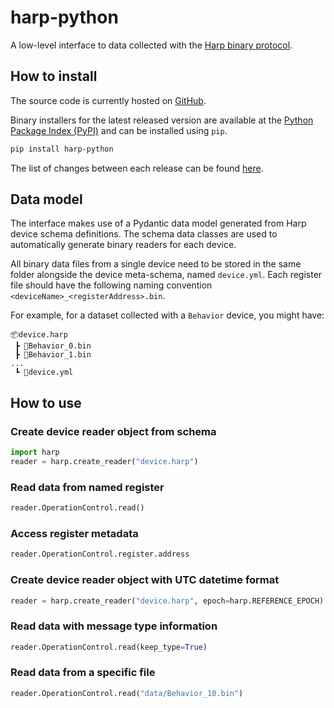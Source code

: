# harp-python

A low-level interface to data collected with the [Harp binary protocol](https://harp-tech.org/protocol/BinaryProtocol-8bit.html).

## How to install

The source code is currently hosted on [GitHub](https://github.com/harp-tech/harp-python).

Binary installers for the latest released version are available at the [Python Package Index (PyPI)](https://pypi.org/project/harp-python) and can be installed using `pip`.

```sh
pip install harp-python
```

The list of changes between each release can be found [here](https://github.com/harp-tech/harp-python/releases).

## Data model 

The interface makes use of a Pydantic data model generated from Harp device schema definitions. The schema data classes are used to automatically generate binary readers for each device.

All binary data files from a single device need to be stored in the same folder alongside the device meta-schema, named `device.yml`. Each register file should have the following naming convention `<deviceName>_<registerAddress>.bin`.

For example, for a dataset collected with a `Behavior` device, you might have:

```
📦device.harp
 ┣ 📜Behavior_0.bin
 ┣ 📜Behavior_1.bin
...
 ┗ 📜device.yml
```

## How to use

### Create device reader object from schema

```python
import harp
reader = harp.create_reader("device.harp")
```

### Read data from named register

```python
reader.OperationControl.read()
```

### Access register metadata

```python
reader.OperationControl.register.address
```

### Create device reader object with UTC datetime format

```python
reader = harp.create_reader("device.harp", epoch=harp.REFERENCE_EPOCH)
```

### Read data with message type information

```python
reader.OperationControl.read(keep_type=True)
```

### Read data from a specific file

```python
reader.OperationControl.read("data/Behavior_10.bin")
```
